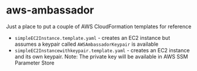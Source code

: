 # aws-ambassador

Just a place to put a couple of AWS CloudFormation templates for reference

- `simpleEC2Instance.template.yaml` - creates an EC2 instance but assumes a keypair called `AWSAmbassadorKeypair` is available
- `simpleEC2Instancewithkeypair.template.yaml` - creates an EC2 instance and its own keypair. Note: The private key will be available in AWS SSM Parameter Store
